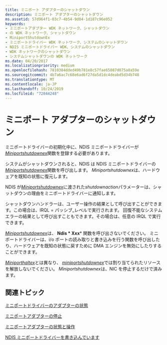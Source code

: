 ```yaml
---
title: ミニポート アダプターのシャットダウン
description: ミニポート アダプターのシャットダウン
ms.assetid: 57d964f1-03c7-4b54-9d04-1d187c96e052
keywords:
- ミニポートアダプター WDK ネットワーク、シャットダウン
- の WDK ネットワーク、シャットダウン
- MiniportShutdownEx
- ミニポートドライバー WDK ネットワーク、システムのシャットダウン
- NDIS ミニポートドライバー WDK、システムのシャットダウン
- WDK ネットワークのシャットダウン
- システムシャットダウンの WDK ネットワーク
ms.date: 04/20/2017
ms.localizationpriority: medium
ms.openlocfilehash: 7810384dded49b781e8c57fae65087d075a8a59e
ms.sourcegitcommit: 4b7a6ac7c68e6ad6f27da5d1dc4deabd5d34b748
ms.translationtype: MT
ms.contentlocale: ja-JP
ms.lasthandoff: 10/24/2019
ms.locfileid: "72844248"
---
```

# <a name="miniport-adapter-shutdown"></a>ミニポート アダプターのシャットダウン





ミニポートドライバーの初期化中に、NDIS ミニポートドライバーが[*Miniportshutdownex*](https://docs.microsoft.com/windows-hardware/drivers/ddi/ndis/nc-ndis-miniport_shutdown)関数を登録する必要があります。

システムがシャットダウンされると、NDIS は NDIS ミニポートドライバーの[*Miniportshutdownex*](https://docs.microsoft.com/windows-hardware/drivers/ddi/ndis/nc-ndis-miniport_shutdown)関数を呼び出します。 *Miniportshutdownex*は、ハードウェアを既知の状態に復元します。

NDIS が[*Miniportshutdownex*](https://docs.microsoft.com/windows-hardware/drivers/ddi/ndis/nc-ndis-miniport_shutdown)に渡された*shutdownaction*パラメーターは、シャットダウンの理由をミニポートドライバーに通知します。

シャットダウンハンドラーは、ユーザー操作の結果として呼び出すことができます。この場合は、IRQL = パッシブ\_レベルで実行されます。 回復不能なシステムエラーの結果として呼び出すこともできます。その場合は、任意の IRQL で実行できます。

[*Miniportshutdownex*](https://docs.microsoft.com/windows-hardware/drivers/ddi/ndis/nc-ndis-miniport_shutdown)は、 **Ndis * Xxx*** 関数を呼び出さないでください。 ミニポートドライバーは、i/o ポートの読み取りと書き込みを行う関数を呼び出したり、ハードウェアを既知の状態に戻すために DMA エンジンを無効にしたりすることができます。

[*Miniporthaltex*](https://docs.microsoft.com/windows-hardware/drivers/ddi/ndis/nc-ndis-miniport_halt)とは異なり、 [*miniportshutdownex*](https://docs.microsoft.com/windows-hardware/drivers/ddi/ndis/nc-ndis-miniport_shutdown)では割り当てられたリソースを解放しないでください。 *Miniportshutdownex*は、NIC を停止するだけで済みます。

## <a name="related-topics"></a>関連トピック


[ミニポートドライバーのアダプターの状態](adapter-states-of-a-miniport-driver.md)

[ミニポートアダプターの停止](halting-a-miniport-adapter.md)

[ミニポートアダプターの状態と操作](miniport-adapter-states-and-operations.md)

[NDIS ミニポートドライバーを書き込んでいます](writing-ndis-miniport-drivers.md)

 

 






